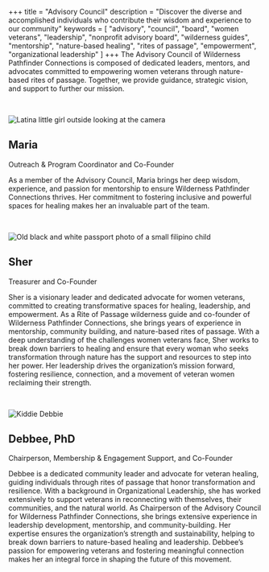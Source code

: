 +++
title = "Advisory Council"
description = "Discover the diverse and accomplished individuals who contribute their wisdom and experience to our community"
keywords = [
  "advisory",
  "council",
  "board",
  "women veterans",
  "leadership",
  "nonprofit advisory board",
  "wilderness guides",
  "mentorship",
  "nature-based healing",
  "rites of passage",
  "empowerment",
  "organizational leadership"
]
+++
The Advisory Council of Wilderness Pathfinder Connections is composed of dedicated leaders, mentors, and advocates committed to empowering women veterans through nature-based rites of passage. Together, we provide guidance, strategic vision, and support to further our mission.

&nbsp;

![Latina little girl outside looking at the camera](/uploads/toddler-maria.jpg "Maria in Mexico")

## Maria

Outreach & Program Coordinator and Co-Founder

As a member of the Advisory Council, Maria brings her deep wisdom, experience, and passion for mentorship to ensure Wilderness Pathfinder Connections thrives. Her commitment to fostering inclusive and powerful spaces for healing makes her an invaluable part of the team.

&nbsp;

![Old black and white passport photo of a small filipino child](/uploads/fb-img-1537897330643.jpg "Sher")

## Sher

Treasurer and Co-Founder

Sher is a visionary leader and dedicated advocate for women veterans, committed to creating transformative spaces for healing, leadership, and empowerment. As a Rite of Passage wilderness guide and co-founder of Wilderness Pathfinder Connections, she brings years of experience in mentorship, community building, and nature-based rites of passage. With a deep understanding of the challenges women veterans face, Sher works to break down barriers to healing and ensure that every woman who seeks transformation through nature has the support and resources to step into her power. Her leadership drives the organization’s mission forward, fostering resilience, connection, and a movement of veteran women reclaiming their strength.

&nbsp;

![Kiddie Debbie](/uploads/63283-1.jpeg "Debbee, Chairperson")

## Debbee, PhD

Chairperson, Membership & Engagement Support, and Co-Founder

Debbee is a dedicated community leader and advocate for veteran healing, guiding individuals through rites of passage that honor transformation and resilience. With a background in Organizational Leadership, she has worked extensively to support veterans in reconnecting with themselves, their communities, and the natural world. As Chairperson of the Advisory Council for Wilderness Pathfinder Connections, she brings extensive experience in leadership development, mentorship, and community-building. Her expertise ensures the organization’s strength and sustainability, helping to break down barriers to nature-based healing and leadership. Debbee’s passion for empowering veterans and fostering meaningful connection makes her an integral force in shaping the future of this movement.

&nbsp;